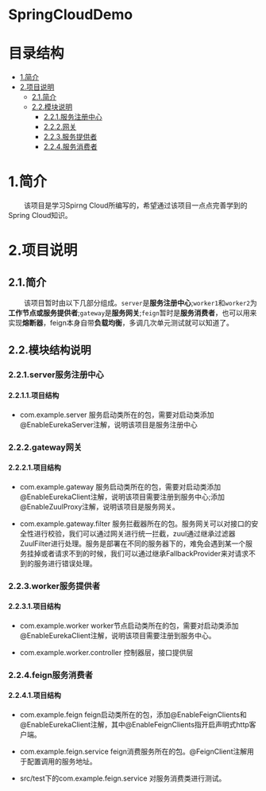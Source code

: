 SpringCloudDemo
================

# 目录结构

- [1.简介](#introduction)
- [2.项目说明](#project)
	- [2.1.简介](#proIntro)
	- [2.2.模块说明](#module)
		- [2.2.1.服务注册中心](#server)
		- [2.2.2.网关](#gateway)
		- [2.2.3.服务提供者](#worker)
		- [2.2.4.服务消费者](#feign)

<a name="introduction" />

# 1.简介
&nbsp;&nbsp;&nbsp;&nbsp;&nbsp;&nbsp;&nbsp;&nbsp;该项目是学习Spirng Cloud所编写的，希望通过该项目一点点完善学到的Spring Cloud知识。

<a name="project" />

# 2.项目说明

<a name="proIntro" />

## 2.1.简介

&nbsp;&nbsp;&nbsp;&nbsp;&nbsp;&nbsp;&nbsp;&nbsp;该项目暂时由以下几部分组成。`server`是**服务注册中心**;`worker1`和`worker2`为**工作节点或服务提供者**;`gateway`是**服务网关**;`feign`暂时是**服务消费者**，也可以用来实现**熔断器**，feign本身自带**负载均衡**，多调几次单元测试就可以知道了。

<a name="module" />

## 2.2.模块结构说明

<a name="server" />

### 2.2.1.server服务注册中心

#### 2.2.1.1.项目结构

* com.example.server
		服务启动类所在的包，需要对启动类添加@EnableEurekaServer注解，说明该项目是服务注册中心

<a name="gateway" />

### 2.2.2.gateway网关

#### 2.2.2.1.项目结构

* com.example.gateway
		服务启动类所在的包，需要对启动类添加@EnableEurekaClient注解，说明该项目需要注册到服务中心;添加@EnableZuulProxy注解，说明该项目是服务网关。

* com.example.gateway.filter
		服务拦截器所在的包。服务网关可以对接口的安全性进行校验，我们可以通过网关进行统一拦截，zuul通过继承过滤器ZuulFilter进行处理。服务是部署在不同的服务器下的，难免会遇到某一个服务挂掉或者请求不到的时候，我们可以通过继承FallbackProvider来对请求不到的服务进行错误处理。

<a name="worker" />

### 2.2.3.worker服务提供者

#### 2.2.3.1.项目结构

* com.example.worker
		worker节点启动类所在的包，需要对启动类添加@EnableEurekaClient注解，说明该项目需要注册到服务中心。

* com.example.worker.controller
		控制器层，接口提供层


### 2.2.4.feign服务消费者

#### 2.2.4.1.项目结构

* com.example.feign
		feign启动类所在的包，添加@EnableFeignClients和@EnableEurekaClient注解，其中@EnableFeignClients指开启声明式http客户端。

* com.example.feign.service
		feign消费服务所在的包。@FeignClient注解用于配置调用的服务地址。

* src/test下的com.example.feign.service
		对服务消费类进行测试。
